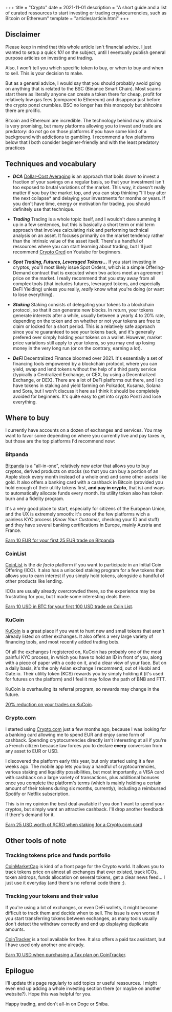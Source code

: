 +++
title = "Crypto"
date = 2021-11-01
description = "A short guide and a list of curated ressources to start investing or trading cryptocurrencies, such as Bitcoin or Ethereum"
template = "articles/article.html"
+++

## Disclaimer
Please keep in mind that this whole article isn't financial advice. I just wanted to setup a quick *101* on the subject, until I eventually publish general purpose articles on investing and trading.

Also, I *won't* tell you which specific token to buy, or when to buy and when to sell. This is your decision to make.

But as a general advice, I would say that you should probably avoid going on anything that is related to the BSC (Binance Smart Chain). Most scams start there as literally anyone can create a token there for cheap, profit for relatively low gas fees (compared to Ethereum) and disappear just before the crypto ponzi crumbles. BSC no longer has this monopoly but shitcoins there are prolific.

Bitcoin and Ethereum are incredible. The technology behind many altcoins is very promising, but many platforms allowing you to invest and trade are predatory: do *not* go on those platforms if you have some kind of a background with addictions to gambling. I recommend a few platforms below that I both consider beginner-friendly and with the least predatory practices

## Techniques and vocabulary
* ***DCA*** [Dollar-Cost Averaging][0] is an approach that boils down to invest a fraction of your savings on a regular basis, so that your investment isn't too exposed to brutal variations of the market. This way, it doesn't really matter if you buy the market top, and you can stop thinking "I'll buy after the next collapse* and delaying your investments for months or years. If you don't have time, energy or motivation for trading, you should definitely use that technique.

* ***Trading*** Trading is a whole topic itself, and I wouldn't dare summing it up in a few sentences, but this is basically a short term or mid term approach that involves calculating risk and performing technical analysis on an asset. It focuses primarily on the market tendency rather than the intrinsic value of the asset itself. There's a handful of ressources where you can start learning about trading, but I'll just recommend [Crypto Cred][1] on Youtube for beginners.

* ***Spot Trading, Futures, Leveraged Tokens...*** If you start investing in cryptos, you'll most likely issue Spot Orders, which is a simple Offering-Demand contract that is executed when two actors meet an agreement price on the market. I really recommend that you stay away from all complex tools (that includes futures, leveraged tokens, and especially DeFi Yielding) unless you really, *really* know what you're doing (or want to lose everything).

* ***Staking*** Staking consists of delegating your tokens to a blockchain protocol, so that it can generate new blocks. In return, your tokens generate interests after a while, usually between a yearly 4 to 20% rate, depending on the token and on whether or not your tokens are free to claim or locked for a short period. This is a relatively safe approach since you're guaranteed to see your tokens back, and it's generally prefered over simply holding your tokens on a wallet. However, market price variations still apply to your tokens, so you may end up losing money in the very long run (or on the contrary, earning a lot).

* ***DeFi*** Decentralized Finance bloomed over 2021. It's essentially a set of financing tools empowered by a blockchain protocol, where you can yield, swap and lend tokens without the help of a third party service (typically a Centralized Exchange, or CEX, by using a Decentralized Exchange, or DEX). There are a lot of DeFi platforms out there, and I do have tokens in staking and yield farming on Polkadot, Kusama, Solana and Sora, but I won't discuss it here as I think it should be completely avoided for beginners. It's quite easy to get into crypto Ponzi and lose everything.

## Where to buy
I currently have accounts on a dozen of exchanges and services. You may want to favor some depending on where you currently live and pay taxes in, but those are the top platforms I'd recommend now:

### Bitpanda
[Bitpanda][2] is a "all-in-one", relatively new actor that allows you to buy cryptos, derived products on stocks (so that you can buy a portion of an Apple stock every month instead of a whole one) and some other assets like gold. It also offers a banking card with a cashback in Bitcoin (provided you hold enough of their utility tokens first, **and pay in crypto**, that is) and ways to automatically allocate funds every month. Its utility token also has token burn and a fidelity program.

It's a very good place to start, especially for citizens of the European Union, and the UX is extremely smooth: it's one of the few platforms wich a painless KYC process (*Know Your Customer*, checking your ID and stuff) and they have several banking certifications in Europe, mainly Austria and France.

[Earn 10 EUR for your first 25 EUR trade on Bitpanda][2].

### CoinList
[CoinList][3] is the *de facto* platform if you want to participate in an Initial Coin Offering (ICO). It also has a unlocked staking program for a few tokens that allows you to earn interest if you simply hold tokens, alongside a handful of other products like lending.

ICOs are usually already overcrowded there, so the experience may be frustrating for you, but I made some interesting deals there.

[Earn 10 USD in BTC for your first 100 USD trade on Coin List][3].

### KuCoin
[KuCoin][4] is a great place if you want to hunt new and small tokens that aren't already listed on other exchanges. It also offers a very large variety of financing tools, and most recently added trading bots.

Of all the exchanges I registered on, KuCoin has probably one of the most painful KYC process, in which you have to hold an ID in front of you, along with a piece of paper with a code on it, and a clear view of your face. But on a daily basis, it's the only Asian exchange I recommend, out of Huobi and Gate.io. Their utility token (KCS) rewards you by simply holding it (it's used for futures on the platform) and I feel it may follow the path of BNB and FTT.

KuCoin is overhauling its referral program, so rewards may change in the future.

[20% reduction on your trades on KuCoin][4].

### Crypto.com
I started using [Crypto.com][7] just a few months ago, because I was looking for a banking card allowing me to spend EUR and enjoy some form of cashback. Spending cryptocurrencies directly isn't interesting at all if you're a French citizen because law forces you to declare **every** conversion from any asset to EUR or USD.

I discovered the platform early this year, but only started using it a few weeks ago. The mobile app lets you buy a handful of cryptocurrencies, various staking and liquidity possibilities, but most importantly, a VISA card with cashback on a large variety of transactions, plus additional bonuses once you complete the platform's terms (which is mainly holding a certain amount of their tokens during six months, currently), including a reimbursed Spotify or Netflix subscription.

This is in my opinion the best deal available if you don't want to spend your cryptos, but simply want an attractive cashback. I'll drop another feedback if there's demand for it.

[Earn 25 USD worth of $CRO when staking for a Crypto.com card][7]

## Other tools of note

### Tracking tokens price and funds portfolio
[CoinMarketCap][6] is kind of a front page for the Crypto world. It allows you to track tokens price on almost all exchanges that ever existed, track ICOs, token airdrops, funds allocation on several tokens, get a clear news feed... I just use it everyday (and there's no referral code there ;).

### Tracking your tokens and their value
If you're using a lot of exchanges, or even DeFi wallets, it might become difficult to track them and decide when to sell. The issue is even worse if you start transferring tokens between exchanges, as many tools usually don't detect the withdraw correctly and end up displaying duplicate amounts.

[CoinTracker][5] is a tool available for free. It also offers a paid tax assistant, but I have used only another one already.

[Earn 10 USD when purchasing a Tax plan on CoinTracker][5].

## Epilogue
I'll update this page regularly to add topics or useful ressources. I might even end up adding a whole investing section there (or maybe on another website?). Hope this was helpful for you.

Happy trading, and don't all-in on Doge or Shiba.



[0]: https://www.investopedia.com/terms/d/dollarcostaveraging.asp
[1]: https://www.youtube.com/channel/UCBaU9NXRPjkLGgJy-M7RPCw
[2]: https://www.bitpanda.com/?ref=844855155096542216
[3]: https://coinlist.co/clt?referral_code=AX6QXM
[4]: https://www.kucoin.com/ucenter/signup?rcode=rJS6K8M
[5]: https://www.cointracker.io/i/dDmh9aPZbBAH
[6]: https://coinmarketcap.com/
[7]: https://crypto.com/app/mwgsjgz3yx
